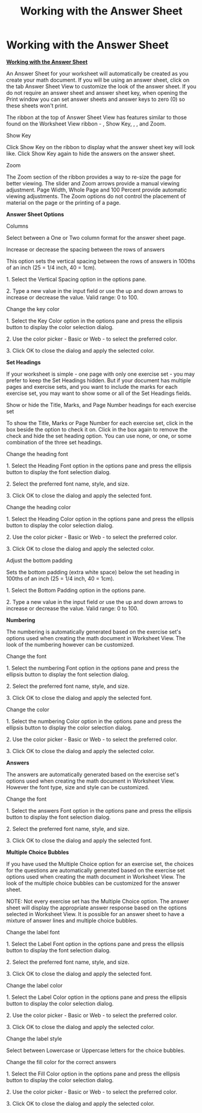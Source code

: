 ﻿---
title: Working with the Answer Sheet
category: tutorials
---

# Working with the Answer Sheet

**<u>Working with the Answer Sheet</u>**

An Answer Sheet for your worksheet will automatically be created as you create your math document. If you will be using an answer sheet, click on the tab Answer Sheet View to customize the look of the answer sheet. If you do not require an answer sheet and answer sheet key, when opening the Print window you can set answer sheets and answer keys to zero (0) so these sheets won't print.

The ribbon at the top of Answer Sheet View has features similar to those found on the Worksheet View ribbon - , Show Key, , , and Zoom.

Show Key

Click Show Key on the ribbon to display what the answer sheet key will look like. Click Show Key again to hide the answers on the answer sheet.

Zoom

The Zoom section of the ribbon provides a way to re-size the page for better viewing. The slider and Zoom arrows provide a manual viewing adjustment. Page Width, Whole Page and 100 Percent provide automatic viewing adjustments. The Zoom options do not control the placement of material on the page or the printing of a page.

**Answer Sheet Options**

Columns

Select between a One or Two column format for the answer sheet page.

Increase or decrease the spacing between the rows of answers

This option sets the vertical spacing between the rows of answers in 100ths of an inch (25 = 1/4 inch, 40 = 1cm).

1\. Select the Vertical Spacing option in the options pane.

2\. Type a new value in the input field or use the up and down arrows to increase or decrease the value. Valid range: 0 to 100.

Change the key color

1\. Select the Key Color option in the options pane and press the ellipsis button to display the color selection dialog.

2\. Use the color picker - Basic or Web - to select the preferred color.

3\. Click OK to close the dialog and apply the selected color.

**Set Headings**

If your worksheet is simple - one page with only one exercise set - you may prefer to keep the Set Headings hidden. But if your document has multiple pages and exercise sets, and you want to include the marks for each exercise set, you may want to show some or all of the Set Headings fields.

Show or hide the Title, Marks, and Page Number headings for each exercise set

To show the Title, Marks or Page Number for each exercise set, click in the box beside the option to check it on. Click in the box again to remove the check and hide the set heading option. You can use none, or one, or some combination of the three set headings.

Change the heading font

1\. Select the Heading Font option in the options pane and press the ellipsis button to display the font selection dialog.

2\. Select the preferred font name, style, and size.

3\. Click OK to close the dialog and apply the selected font.

Change the heading color

1\. Select the Heading Color option in the options pane and press the ellipsis button to display the color selection dialog.

2\. Use the color picker - Basic or Web - to select the preferred color.

3\. Click OK to close the dialog and apply the selected color.

Adjust the bottom padding

Sets the bottom padding (extra white space) below the set heading in 100ths of an inch (25 = 1/4 inch, 40 = 1cm).

1\. Select the Bottom Padding option in the options pane.

2\. Type a new value in the input field or use the up and down arrows to increase or decrease the value. Valid range: 0 to 100.

**Numbering**

The numbering is automatically generated based on the exercise set's options used when creating the math document in Worksheet View. The look of the numbering however can be customized.

Change the font

1\. Select the numbering Font option in the options pane and press the ellipsis button to display the font selection dialog.

2\. Select the preferred font name, style, and size.

3\. Click OK to close the dialog and apply the selected font.

Change the color

1\. Select the numbering Color option in the options pane and press the ellipsis button to display the color selection dialog.

2\. Use the color picker - Basic or Web - to select the preferred color.

3\. Click OK to close the dialog and apply the selected color.

**Answers**

The answers are automatically generated based on the exercise set's options used when creating the math document in Worksheet View. However the font type, size and style can be customized.

Change the font

1\. Select the answers Font option in the options pane and press the ellipsis button to display the font selection dialog.

2\. Select the preferred font name, style, and size.

3\. Click OK to close the dialog and apply the selected font.

**Multiple Choice Bubbles**

If you have used the Multiple Choice option for an exercise set, the choices for the questions are automatically generated based on the exercise set options used when creating the math document in Worksheet View. The look of the multiple choice bubbles can be customized for the answer sheet.

NOTE: Not every exercise set has the Multiple Choice option. The answer sheet will display the appropriate answer response based on the options selected in Worksheet View. It is possible for an answer sheet to have a mixture of answer lines and multiple choice bubbles.

Change the label font

1\. Select the Label Font option in the options pane and press the ellipsis button to display the font selection dialog.

2\. Select the preferred font name, style, and size.

3\. Click OK to close the dialog and apply the selected font.

Change the label color

1\. Select the Label Color option in the options pane and press the ellipsis button to display the color selection dialog.

2\. Use the color picker - Basic or Web - to select the preferred color.

3\. Click OK to close the dialog and apply the selected color.

Change the label style

Select between Lowercase or Uppercase letters for the choice bubbles.

Change the fill color for the correct answers

1\. Select the Fill Color option in the options pane and press the ellipsis button to display the color selection dialog.

2\. Use the color picker - Basic or Web - to select the preferred color.

3\. Click OK to close the dialog and apply the selected color.

